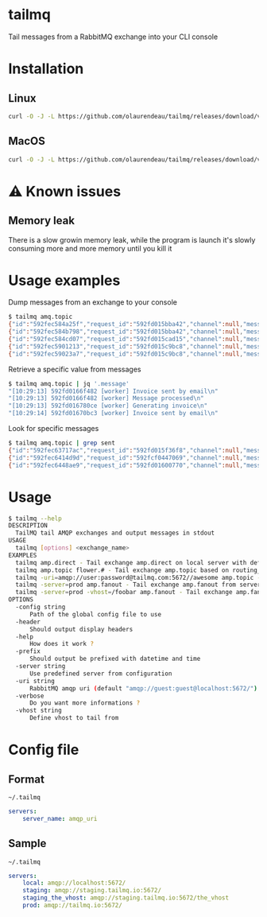 # tailmq
Tail messages from a RabbitMQ exchange into your CLI console

# Installation

## Linux

```bash
curl -O -J -L https://github.com/olaurendeau/tailmq/releases/download/v1.2.0/tailmq-linux-amd64 && mv tailmq-linux-amd64 /usr/local/bin/tailmq && chmod +x /usr/local/bin/tailmq
```

## MacOS

```bash
curl -O -J -L https://github.com/olaurendeau/tailmq/releases/download/v1.2.0/tailmq-darwin-amd64 && mv tailmq-darwin-amd64 /usr/local/bin/tailmq && chmod +x /usr/local/bin/tailmq
```

# ⚠️ Known issues

## Memory leak

There is a slow growin memory leak, while the program is launch it's slowly consuming more and more memory until you kill it

# Usage examples

Dump messages from an exchange to your console

```bash
$ tailmq amq.topic
{"id":"592fec584a25f","request_id":"592fd015bba42","channel":null,"message":"[10:28:40] 592fd015bba42 [worker] Invoice sent by email\n"}
{"id":"592fec584b798","request_id":"592fd015bba42","channel":null,"message":"[10:28:40] 592fd015bba42 [worker] Message processed\n"}
{"id":"592fec584cd07","request_id":"592fd015cad15","channel":null,"message":"[10:28:40] 592fd015cad15 [worker] Generating invoice\n"}
{"id":"592fec5901213","request_id":"592fd015c9bc8","channel":null,"message":"[10:28:41] 592fd015c9bc8 [worker] Invoice sent by email\n"}
{"id":"592fec59023a7","request_id":"592fd015c9bc8","channel":null,"message":"[10:28:41] 592fd015c9bc8 [worker] Message processed\n"}
```

Retrieve a specific value from messages

```bash
$ tailmq amq.topic | jq '.message'
"[10:29:13] 592fd0166f482 [worker] Invoice sent by email\n"
"[10:29:13] 592fd0166f482 [worker] Message processed\n"
"[10:29:13] 592fd016780ce [worker] Generating invoice\n"
"[10:29:14] 592fd01670bc3 [worker] Invoice sent by email\n"
```

Look for specific messages

```bash
$ tailmq amq.topic | grep sent
{"id":"592fec63717ac","request_id":"592fd015f36f8","channel":null,"message":"[10:28:51] 592fd015f36f8 [worker] Invoice sent by email\n"}
{"id":"592fec6414d9d","request_id":"592fcf0447069","channel":null,"message":"[10:28:52] 592fcf0447069 [worker] Invoice sent by email\n"}
{"id":"592fec6448ae9","request_id":"592fd01600770","channel":null,"message":"[10:28:52] 592fd01600770 [worker] Invoice sent by email\n"}
```

# Usage

```bash
$ tailmq --help
DESCRIPTION
  TailMQ tail AMQP exchanges and output messages in stdout
USAGE
  tailmq [options] <exchange_name>
EXAMPLES
  tailmq amp.direct - Tail exchange amp.direct on local server with default access
  tailmq amp.topic flower.# - Tail exchange amp.topic based on routing_key flower.#, will catch messages flower.tulip, flower.rose but not tool.chain
  tailmq -uri=amqp://user:password@tailmq.com:5672//awesome amp.topic - Tail exchange amp.topic from server tailmq.com in vhost /awesome
  tailmq -server=prod amp.fanout - Tail exchange amp.fanout from server prod configured in file ~/.tailmq
  tailmq -server=prod -vhost=/foobar amp.fanout - Tail exchange amp.fanout from server prod configured in file ~/.tailmq but use vhost /foobar
OPTIONS
  -config string
      Path of the global config file to use
  -header
      Should output display headers
  -help
      How does it work ?
  -prefix
      Should output be prefixed with datetime and time
  -server string
      Use predefined server from configuration
  -uri string
      RabbitMQ amqp uri (default "amqp://guest:guest@localhost:5672/")
  -verbose
      Do you want more informations ?
  -vhost string
      Define vhost to tail from
```

# Config file

## Format

`~/.tailmq`
```yaml
servers:
    server_name: amqp_uri    
```

## Sample

`~/.tailmq`
```yaml
servers:
    local: amqp://localhost:5672/
    staging: amqp://staging.tailmq.io:5672/
    staging_the_vhost: amqp://staging.tailmq.io:5672/the_vhost
    prod: amqp://tailmq.io:5672/
```
